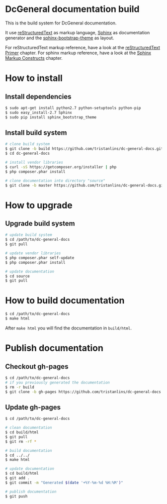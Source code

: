 # DcGeneral documentation build

This is the build system for DcGeneral documentation.

It use [reStructuredText](http://docutils.sourceforge.net/rst.html) as markup language,
[Sphinx](http://sphinx-doc.org/) as documentation generator and the
[sphinx-bootstrap-theme](https://pypi.python.org/pypi/sphinx-bootstrap-theme/) as layout.

For reStructuredText markup reference, have a look at the [reStructuredText Primer](http://sphinx-doc.org/rest.html) chapter.
For sphinx markup reference, have a look at the [Sphinx Markup Constructs](http://sphinx-doc.org/markup/index.html) chapter.

# How to install

## Install dependencies

```bash
$ sudo apt-get install python2.7 python-setuptools python-pip
$ sudo easy_install-2.7 Sphinx
$ sudo pip install sphinx_bootstrap_theme
```

## Install build system

```bash
# clone build system
$ git clone -b build https://github.com/tristanlins/dc-general-docs.git
$ cd dc-general-docs

# install vendor libraries
$ curl -sS https://getcomposer.org/installer | php
$ php composer.phar install

# clone documentation into directory "source"
$ git clone -b master https://github.com/tristanlins/dc-general-docs.git source
```

# How to upgrade

## Upgrade build system

```bash
# update build system
$ cd /path/to/dc-general-docs
$ git pull

# update vendor libraries
$ php composer.phar self-update
$ php composer.phar install

# update documentation
$ cd source
$ git pull
```

# How to build documentation

```bash
$ cd /path/to/dc-general-docs
$ make html
```

After `make html` you will find the documentation in `build/html`.

# Publish documentation

## Checkout gh-pages

```bash
$ cd /path/to/dc-general-docs
# if you previously generated the documentation
$ rm -r build
$ git clone -b gh-pages https://github.com/tristanlins/dc-general-docs.git build/html
```

## Update gh-pages

```bash
$ cd /path/to/dc-general-docs

# clean documentation
$ cd build/html
$ git pull
$ git rm -rf *

# build documentation
$ cd ../../
$ make html

# update documentation
$ cd build/html
$ git add .
$ git commit -m "Generated $(date '+%Y-%m-%d %H:%M')"

# publish documentation
$ git push
```
